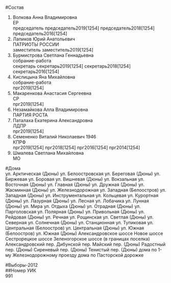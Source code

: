 #Состав  
1. Волкова Анна Владимировна  
    ЕР  
    председатель председатель2019[1254] председатель2018[1254] председатель2016[1254]  
2. Лапиков Юрий Анатольевич  
    ПАТРИОТЫ РОССИИ  
    заместитель заместитель2019[1254]  
3. Бурмистрова Светлана Геннадьевна  
    собрание-работа  
    секретарь секретарь2019[1254] секретарь2018[1254] секретарь2016[1254]  
4. Кислицына Яна Михайловна  
    собрание-работа  
    прг2019[1254]  
5. Макаренкова Анастасия Сергеевна  
    СР  
    прг2019[1254]  
6. Незамайкова Алла Владимировна  
    ПАРТИЯ РОСТА  
7. Паталаха Екатерина Александровна  
    ЛДПР  
    прг2019[1254]  
8. Семененко Виталий Николаевич 1946  
    КПРФ  
    прг2019[1254] прг2018[1254] прг2016[1254] прг2014[1254]  
9. Шмалева Светлана Михайловна  
    МО  
  
#Дома  
ул. Арктическая (Дюны) ул. Белоостровская  ул. Береговая (Дюны) ул. Биржевая  ул. Боровая  ул. Вишневая (Дюны) ул. Вокзальная ул. Восточная (Дюны) ул. Главная (Дюны) ул. Дружная (Дюны)  ул. Жасминная (Дюны) ул. Железнодорожная  ул. Западная (Белоостров) ул. Западная (Дюны) ул. Инструментальная  ул. Кольцевая ул. Курортная (Дюны)  ул. Лазурная (Дюны)  ул. Лесная ул. Лобачика  ул. Лунная (Дюны)  ул. Мира ул. Отдыха (Дюны)  ул. Отрадная (Дюны)  ул. Парголовская  ул. Полярная (Дюны) ул. Привольная (Дюны) ул. Рейдовая (Дюны)  ул. Речная ул. Рощинская ул. Светлая (Дюны)  ул. Северная ул. Солнечная (Дюны) ул. Станционная ул. Тупиковая ул. Центральная (Белоостров) ул. Центральная (Дюны) ул. Южная (Белоостров) ул. Южная (Дюны) Александровское шоссе  Новое шоссе Сестрорецкое шоссе Зеленогорское шоссе (в границах поселка) Александровский пер.  Дибунской пер.  Майский пер. (Дюны)  Радостный пер. (Дюны) Сиреневый пер. (Дюны)  Тенистый пер. (Дюны) дома по 1-му Железнодорожному проезду дома по Пасторской дорожке  
  
#Выборы-2012  
##Номер УИК  
991  
